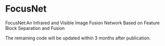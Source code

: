 # FocusNet 
FocusNet:An Infrared and Visible Image Fusion Network
Based on Feature Block Separation and Fusion


The remaining code will be updated within 3 months after publication.
